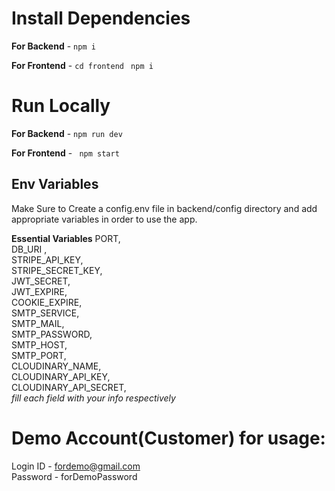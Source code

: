 # Install Dependencies

**For Backend** - `npm i`

**For Frontend** - `cd frontend` ` npm i`  

# Run Locally

**For Backend** - `npm run dev`

**For Frontend** - ` npm start`

## Env Variables

Make Sure to Create a config.env file in backend/config directory and add appropriate variables in order to use the app.

**Essential Variables**
PORT,  
DB_URI ,  
STRIPE_API_KEY,  
STRIPE_SECRET_KEY,  
JWT_SECRET,  
JWT_EXPIRE,  
COOKIE_EXPIRE,  
SMTP_SERVICE,  
SMTP_MAIL,  
SMTP_PASSWORD,  
SMTP_HOST,  
SMTP_PORT,  
CLOUDINARY_NAME,  
CLOUDINARY_API_KEY,  
CLOUDINARY_API_SECRET,  
_fill each field with your info respectively_

# Demo Account(Customer) for usage:
 Login ID - fordemo@gmail.com  
 Password - forDemoPassword